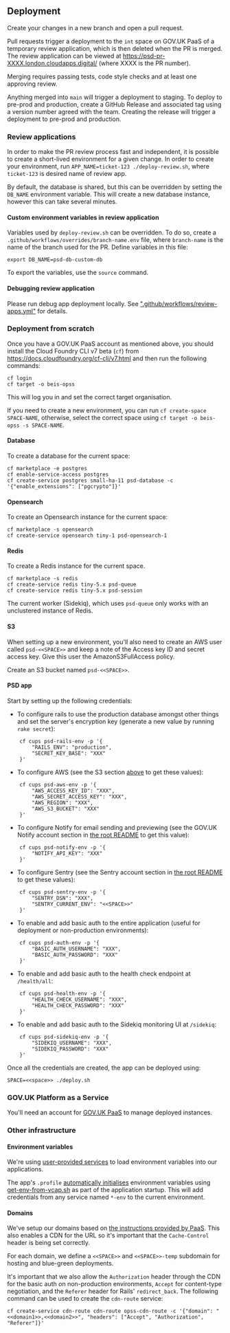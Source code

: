 ## Deployment

Create your changes in a new branch and open a pull request.

Pull requests trigger a deployment to the `int` space on GOV.UK PaaS of a temporary review application, which is then deleted when the PR is merged. The review application can be viewed at https://psd-pr-XXXX.london.cloudapps.digital/ (where XXXX is the PR number).

Merging requires passing tests, code style checks and at least one approving review.

Anything merged into `main` will trigger a deployment to staging. To deploy to pre-prod and production, create a GitHub Release and associated tag using a version number agreed with the team. Creating the release will trigger a deployment to pre-prod and production.

### Review applications

In order to make the PR review process fast and independent, it is possible to create a short-lived environment for a given change. In order to create your environment, run `APP_NAME=ticket-123 ./deploy-review.sh`, where `ticket-123` is desired name of review app.

By default, the database is shared, but this can be overridden by setting the `DB_NAME` environment variable. This will create a new database instance, however this can take several minutes.

#### Custom environment variables in review application

Variables used by `deploy-review.sh` can be overridden. To do so, create a `.github/workflows/overrides/branch-name.env` file, where `branch-name` is the name of the branch used for the PR. Define variables in this file:

```
export DB_NAME=psd-db-custom-db
```

To export the variables, use the `source` command.

#### Debugging review application

Please run debug app deployment locally. See [".github/workflows/review-apps.yml"](https://github.com/UKGovernmentBEIS/beis-opss-psd/blob/master/.github/workflows/review-apps.yml) for details.

### Deployment from scratch

Once you have a GOV.UK PaaS account as mentioned above, you should install the Cloud Foundry CLI v7 beta (`cf`) from https://docs.cloudfoundry.org/cf-cli/v7.html and then run the following commands:

    cf login
    cf target -o beis-opss

This will log you in and set the correct target organisation.

If you need to create a new environment, you can run `cf create-space SPACE-NAME`, otherwise, select the correct space using `cf target -o beis-opss -s SPACE-NAME`.

#### Database

To create a database for the current space:

    cf marketplace -e postgres
    cf enable-service-access postgres
    cf create-service postgres small-ha-11 psd-database -c '{"enable_extensions": ["pgcrypto"]}'

#### Opensearch

To create an Opensearch instance for the current space:

    cf marketplace -s opensearch
    cf create-service opensearch tiny-1 psd-opensearch-1

#### Redis

To create a Redis instance for the current space.

    cf marketplace -s redis
    cf create-service redis tiny-5.x psd-queue
    cf create-service redis tiny-5.x psd-session

The current worker (Sidekiq), which uses `psd-queue` only works with an unclustered instance of Redis.

#### S3

When setting up a new environment, you'll also need to create an AWS user called `psd-<<SPACE>>` and keep a note of the Access key ID and secret access key.
Give this user the AmazonS3FullAccess policy.

Create an S3 bucket named `psd-<<SPACE>>`.

#### PSD app

Start by setting up the following credentials:

* To configure rails to use the production database amongst other things and set the server's encryption key (generate a new value by running `rake secret`):

```
    cf cups psd-rails-env -p '{
        "RAILS_ENV": "production",
        "SECRET_KEY_BASE": "XXX"
    }'
```

* To configure AWS (see the S3 section [above](#s3) to get these values):

```
    cf cups psd-aws-env -p '{
        "AWS_ACCESS_KEY_ID": "XXX",
        "AWS_SECRET_ACCESS_KEY": "XXX",
        "AWS_REGION": "XXX",
        "AWS_S3_BUCKET": "XXX"
    }'
```

* To configure Notify for email sending and previewing (see the GOV.UK Notify account section in [the root README](../README.md#gov.uk-notify) to get this value):

```
    cf cups psd-notify-env -p '{
        "NOTIFY_API_KEY": "XXX"
    }'
```

* To configure Sentry (see the Sentry account section in [the root README](../README.md#sentry) to get these values):

```
    cf cups psd-sentry-env -p '{
        "SENTRY_DSN": "XXX",
        "SENTRY_CURRENT_ENV": "<<SPACE>>"
    }'
```

* To enable and add basic auth to the entire application (useful for deployment or non-production environments):

```
    cf cups psd-auth-env -p '{
        "BASIC_AUTH_USERNAME": "XXX",
        "BASIC_AUTH_PASSWORD": "XXX"
    }'
```

* To enable and add basic auth to the health check endpoint at `/health/all`:

```
    cf cups psd-health-env -p '{
        "HEALTH_CHECK_USERNAME": "XXX",
        "HEALTH_CHECK_PASSWORD": "XXX"
    }'
```

* To enable and add basic auth to the Sidekiq monitoring UI at `/sidekiq`:

```
    cf cups psd-sidekiq-env -p '{
        "SIDEKIQ_USERNAME": "XXX",
        "SIDEKIQ_PASSWORD": "XXX"
    }'
```

Once all the credentials are created, the app can be deployed using:

    SPACE=<<space>> ./deploy.sh

### GOV.UK Platform as a Service

You'll need an account for [GOV.UK PaaS](https://admin.london.cloud.service.gov.uk/) to manage deployed instances.

### Other infrastructure

#### Environment variables

We're using [user-provided services](https://docs.cloudfoundry.org/devguide/services/user-provided.html#deliver-service-credentials-to-an-app) to load environment variables into our applications.

The app's `.profile` [automatically initialises](https://docs.cloudfoundry.org/devguide/deploy-apps/deploy-app.html#profile) environment variables using [get-env-from-vcap.sh](./infrastructure/env/get-env-from-vcap.sh) as part of the application startup. This will add credentials from any service named `*-env` to the current environment.

#### Domains

We've setup our domains based on [the instructions provided by PaaS](https://docs.cloud.service.gov.uk/deploying_services/use_a_custom_domain).
This also enables a CDN for the URL so it's important that the `Cache-Control` header is being set correctly.

For each domain, we define a `<<SPACE>>` and `<<SPACE>>-temp` subdomain for hosting and blue-green deployments.

It's important that we also allow the `Authorization` header through the CDN for the basic auth on non-production environments, `Accept` for content-type negotiation, and the `Referer` header for Rails' `redirect_back`.
The following command can be used to create the `cdn-route` service:

    cf create-service cdn-route cdn-route opss-cdn-route -c '{"domain": "<<domain1>>,<<domain2>>", "headers": ["Accept", "Authorization", "Referer"]}'
